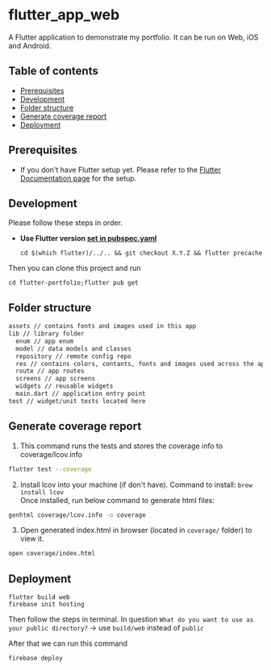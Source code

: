 # flutter_app_web

A Flutter application to demonstrate my portfolio. It can be run on Web, iOS and Android.

## Table of contents

- [Prerequisites](#prerequisites)
- [Development](#development)
- [Folder structure](#folder-structure)
- [Generate coverage report](#generate-coverage-report)
- [Deployment](#deployment)

## Prerequisites

- If you don't have Flutter setup yet. Please refer to the [Flutter Documentation page](https://docs.flutter.dev/get-started/install) for the setup.

## Development

Please follow these steps in order.

- **Use Flutter version [set in pubspec.yaml](https://github.com/hhoa/flutter-portfolio/blob/feature/flutter-3/pubspec.yaml#L22)**

  ```shell
  cd $(which flutter)/../.. && git checkout X.Y.Z && flutter precache
  ```
  
Then you can clone this project and run

```shell
cd flutter-portfolio;flutter pub get
```

## Folder structure

```txt
assets // contains fonts and images used in this app
lib // library folder
  enum // app enum
  model // data models and classes
  repository // remote config repo
  res // contains colors, contants, fonts and images used across the app
  route // app routes
  screens // app screens
  widgets // reusable widgets
  main.dart // application entry point
test // widget/unit tests located here
```

## Generate coverage report

1. This command runs the tests and stores the coverage info to coverage/lcov.info
```bash
flutter test --coverage
```

2. Install lcov into your machine (if don't have). Command to install: <code>brew install lcov</code><br>
   Once installed, run below command to generate html files:
```bash
genhtml coverage/lcov.info -o coverage
```

3. Open generated index.html in browser (located in <code>coverage/</code> folder) to view it.
```bash
open coverage/index.html 
```

## Deployment

```shell
flutter build web
firebase init hosting
```

Then follow the steps in terminal. In question `What do you want to use as your public directory?` 
-> use `build/web` instead of `public`

After that we can run this command

```shell
firebase deploy
```